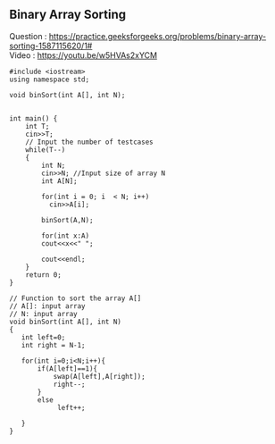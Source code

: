 ## Binary Array Sorting
Question : https://practice.geeksforgeeks.org/problems/binary-array-sorting-1587115620/1# <br>
Video : https://youtu.be/w5HVAs2xYCM

```
#include <iostream>
using namespace std;

void binSort(int A[], int N);


int main() {
	int T;
	cin>>T;
	// Input the number of testcases
	while(T--)
	{
	    int N;
	    cin>>N; //Input size of array N
	    int A[N]; 
	    
	    for(int i = 0; i  < N; i++)
	      cin>>A[i];
	      
	    binSort(A,N);
	    
	    for(int x:A)
	    cout<<x<<" ";
	      
	    cout<<endl;
	}
	return 0;
}

// Function to sort the array A[]
// A[]: input array
// N: input array
void binSort(int A[], int N)
{
   int left=0;
   int right = N-1;
   
   for(int i=0;i<N;i++){
       if(A[left]==1){
           swap(A[left],A[right]);
           right--;
       }
       else
            left++;
        
   }
}
